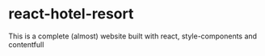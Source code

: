 # react-hotel-resort
This is a complete (almost) website built with react, style-components and contentfull
